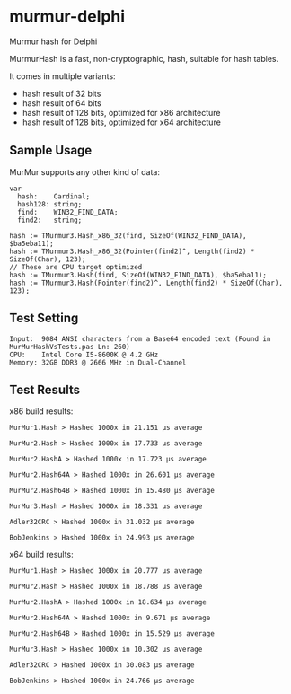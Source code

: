 # murmur-delphi
Murmur hash for Delphi

MurmurHash is a fast, non-cryptographic, hash, suitable for hash tables.

It comes in multiple variants:

- hash result of 32 bits
- hash result of 64 bits
- hash result of 128 bits, optimized for x86 architecture
- hash result of 128 bits, optimized for x64 architecture


Sample Usage
----------------

MurMur supports any other kind of data:

    var
      hash:    Cardinal;
      hash128: string;
      find:    WIN32_FIND_DATA;
      find2:   string;
    
    hash := TMurmur3.Hash_x86_32(find, SizeOf(WIN32_FIND_DATA), $ba5eba11);
    hash := TMurmur3.Hash_x86_32(Pointer(find2)^, Length(find2) * SizeOf(Char), 123);
    // These are CPU target optimized
    hash := TMurmur3.Hash(find, SizeOf(WIN32_FIND_DATA), $ba5eba11);
    hash := TMurmur3.Hash(Pointer(find2)^, Length(find2) * SizeOf(Char), 123);

Test Setting
----------------
    Input:  9084 ANSI characters from a Base64 encoded text (Found in MurMurHashVsTests.pas Ln: 260)
    CPU:    Intel Core I5-8600K @ 4.2 GHz
    Memory: 32GB DDR3 @ 2666 MHz in Dual-Channel

Test Results
----------------

x86 build results:

    MurMur1.Hash > Hashed 1000x in 21.151 µs average
    
    MurMur2.Hash > Hashed 1000x in 17.733 µs average
    
    MurMur2.HashA > Hashed 1000x in 17.723 µs average
    
    MurMur2.Hash64A > Hashed 1000x in 26.601 µs average
    
    MurMur2.Hash64B > Hashed 1000x in 15.480 µs average
    
    MurMur3.Hash > Hashed 1000x in 18.331 µs average
    
    Adler32CRC > Hashed 1000x in 31.032 µs average
    
    BobJenkins > Hashed 1000x in 24.993 µs average

x64 build results:

    MurMur1.Hash > Hashed 1000x in 20.777 µs average
    
    MurMur2.Hash > Hashed 1000x in 18.788 µs average
    
    MurMur2.HashA > Hashed 1000x in 18.634 µs average
    
    MurMur2.Hash64A > Hashed 1000x in 9.671 µs average
    
    MurMur2.Hash64B > Hashed 1000x in 15.529 µs average
    
    MurMur3.Hash > Hashed 1000x in 10.302 µs average
    
    Adler32CRC > Hashed 1000x in 30.083 µs average
    
    BobJenkins > Hashed 1000x in 24.766 µs average
